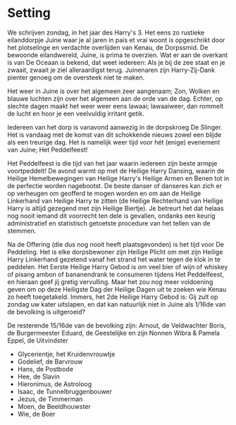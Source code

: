 # Setting

We schrijven zondag, in het jaar des Harry's 3. Het eens zo rustieke eilanddorpje Juine waar je al jaren in pais et vrai woont is opgeschrikt door het plotselinge en verdachte overlijden van Kenau, de Dorpssmid. De bewoonde eilandwereld, Juine, is prima te overzien. Wat er aan de overkant is van De Oceaan is bekend, dat weet iedereen: Als je bij de zee staat en je zwaait, zwaait je ziel alleraardigst terug. Juinenaren zijn Harry-Zij-Dank pienter genoeg om de oversteek niet te maken.

Het weer in Juine is over het algemeen zeer aangenaam; Zon, Wolken en blauwe luchten zijn over het algemeen aan de orde van de dag. Echter, op slechte dagen maakt het weer weer eens lawaai; lawaaiweer, dan rommelt de lucht en hoor je een veelvuldig irritant getik.

Iedereen van het dorp is vanavond aanwezig in de dorpskroeg De Slinger. Het is vandaag met de komst van dit schokkende nieuws zowel een blijde als een treurige dag. Het is namelijk weer tijd voor hét (enige) evenement van Juine; Het Peddelfeest!

Het Peddelfeest is die tijd van het jaar waarin iedereen zijn beste armpje voortpeddelt! De avond warmt op met de Heilige Harry Dansing, waarin de Heilige Hemelbewegingen van Heilige Harry's Heilige Armen en Benen tot in de perfectie worden nagebootst. De beste danser of danseres kan zich er op verheugen om geofferd te mogen worden en om aan de Heilige Linkerhand van Heilige Harry te zitten (de Heilige Rechterhand van Heilige Harry is altijd gezegend met zijn Heilige Biertje). Je betreurt het dat helaas nog nooit iemand dit voorrecht ten dele is gevallen, ondanks een keurig administratief en statistisch getoetste procedure van het tellen van de stemmen.

Na de Offering (die dus nog nooit heeft plaatsgevonden) is het tijd voor De Peddeling. Het is elke dorpsbewoner zijn Heilige Plicht om met zijn Heilige Harry Linkerhand gezetend vanaf het strand het water tegen de klok in te peddelen.
Het Eerste Heilige Harry Gebod is om veel bier of wijn of whiskey of pisang ambon of bananendrank te consumeren tijdens Het Peddelfeest, en hieraan geef jij gretig vervulling. Maar het zou nog meer voldoening geven om op deze Heiligste Dag der Heilige Dagen uit te zoeken wie Kenau zo heeft toegetakeld. Immers, het 2de Heilige Harry Gebod is: Gij zult op zondag uw kater uitslapen, en dat kan natuurlijk niet in Juine als 1/16de van de bevolking is uitgeroeid?

De resterende 15/16de van de bevolking zijn:
Arnout, de Veldwachter
Boris, de Burgermeester
Eduard, de Geestelijke en zijn Nonnen Wibra & Pamela
Eppel, de Uitvindster
* Glycerientje, het Kruidenvrouwtje
* Godelief, de Barvrouw
* Hans, de Postbode
* Hee, de Slavin
* Hieronimus, de Astroloog
* Isaac, de Tunnelbruggenbouwer
* Jezus, de Timmerman
* Moen, de Beeldhouwster
* Wie, de Boer
